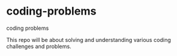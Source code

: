 # coding-problems
coding problems

This repo will be about solving and understanding various coding challenges and problems.
